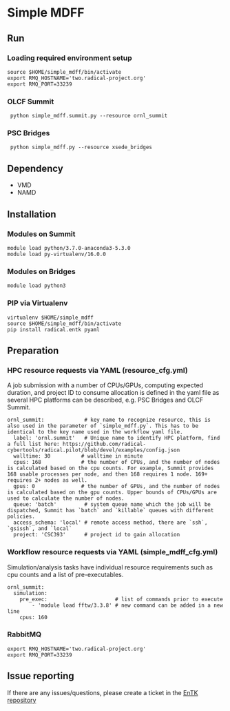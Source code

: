
# Simple MDFF

## Run

### Loading required environment setup

```
source $HOME/simple_mdff/bin/activate
export RMQ_HOSTNAME='two.radical-project.org'
export RMQ_PORT=33239
```

### OLCF Summit

```
 python simple_mdff.summit.py --resource ornl_summit
```

### PSC Bridges

```
 python simple_mdff.py --resource xsede_bridges
```

## Dependency

- VMD
- NAMD

## Installation

### Modules on Summit

```
module load python/3.7.0-anaconda3-5.3.0
module load py-virtualenv/16.0.0
```

### Modules on Bridges

```
module load python3
```

### PIP via Virtualenv

```
virtualenv $HOME/simple_mdff
source $HOME/simple_mdff/bin/activate
pip install radical.entk pyaml 
```

## Preparation

### HPC resource requests via YAML (resource_cfg.yml)

A job submission with a number of CPUs/GPUs, computing expected duration, and project ID to consume allocation is defined in the yaml file as several HPC platforms can be described, e.g. PSC Bridges and OLCF Summit.

```
ornl_summit:             # key name to recognize resource, this is also used in the parameter of `simple_mdff.py`. This has to be identical to the key name used in the workflow yaml file.
  label: 'ornl.summit'   # Unique name to identify HPC platform, find a full list here: https://github.com/radical-cybertools/radical.pilot/blob/devel/examples/config.json
  walltime: 30          # walltime in minute
  cpus: 168             # the number of CPUs, and the number of nodes is calculated based on the cpu counts. For example, Summit provides 168 usable processes per node, and then 168 requires 1 node. 169+ requires 2+ nodes as well.
  gpus: 0               # the number of GPUs, and the number of nodes is calculated based on the gpu counts. Upper bounds of CPUs/GPUs are used to calculate the number of nodes.
  queue: 'batch'         # system queue name which the job will be dispatched, Summit has `batch` and `killable` queues with different policies.
  access_schema: 'local' # remote access method, there are `ssh`, `gsissh`, and `local`
  project: 'CSC393'      # project id to gain allocation
```

### Workflow resource requests via YAML (simple_mdff_cfg.yml)

Simulation/analysis tasks have individual resource requirements such as cpu counts and a list of pre-executables.

```
ornl_summit:
  simulation:
    pre_exec:                      # list of commands prior to execute
        - 'module load fftw/3.3.8' # new command can be added in a new line
    cpus: 160
```

### RabbitMQ

```
export RMQ_HOSTNAME='two.radical-project.org'
export RMQ_PORT=33239
```

## Issue reporting

If there are any issues/questions, please create a ticket in the 
[EnTK repository](https://github.com/radical-cybertools/radical.entk)



